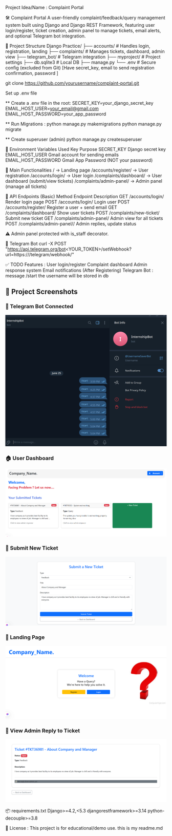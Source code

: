 Project Idea/Name : Complaint Portal 

🛠️ Complaint Portal
  A user-friendly complaint/feedback/query management system built using Django and Django REST Framework, featuring user login/register, 
  ticket creation, admin panel to manage tickets, email alerts, and optional Telegram bot integration.

📁 Project Structure
  Django Practice/
  ├── accounts/                # Handles login, registration, landing
  ├── complaints/              # Manages tickets, dashboard, admin view
  ├── telegram_bot/            # Telegram integration
  ├── myproject/               # Project settings
  ├── db.sqlite3               # Local DB
  ├── manage.py
  └── .env                     # Secure config (excluded from Git) [Have secret_key, email to send registration confirmation, password ]

  git clone https://github.com/yourusername/complaint-portal.git

  Set up .env file

** Create a .env file in the root:
    SECRET_KEY=your_django_secret_key
    EMAIL_HOST_USER=your_email@gmail.com
    EMAIL_HOST_PASSWORD=your_app_password

** Run Migrations :
    python manage.py makemigrations
    python manage.py migrate

** Create superuser (admin)
    python manage.py createsuperuser


🔐 Environment Variables Used
  Key	                              Purpose
SECRET_KEY	                    Django secret key
EMAIL_HOST_USER	                Gmail account for sending emails
EMAIL_HOST_PASSWORD	            Gmail App Password (NOT your password)

📩 Main Functionalities
  / → Landing page
  /accounts/register/ → User registration
  /accounts/login/ → User login
  /complaints/dashboard/ → User dashboard (submit/view tickets)
  /complaints/admin-panel/ → Admin panel (manage all tickets)


🔌 API Endpoints (Basic)
Method	      Endpoint	                               Description
  GET	      /accounts/login/	                        Render login page
  POST	    /accounts/login/	                        Login user
  POST	    /accounts/register/	                      Register a user + send email
  GET	      /complaints/dashboard/	                  Show user tickets
  POST	    /complaints/new-ticket/	                  Submit new ticket
  GET	      /complaints/admin-panel/	                Admin view for all tickets
  POST	    /complaints/admin-panel/<ticket>/	        Admin replies, update status


⚠️ Admin panel protected with is_staff decorator.


🧪 Telegram Bot
curl -X POST "https://api.telegram.org/bot<YOUR_TOKEN>/setWebhook?url=https://<ngrok-url>/telegram/webhook/"


✅ TODO Features :
   User login/register
   Complaint dashboard
   Admin response system
   Email notifications (After Registering)
   Telegram Bot : message /start the username will be stored in db 


## 📸 Project Screenshots

### 🧠 Telegram Bot Connected
![Telegram Bot](assets/bot_image.png)

### 🏠 User Dashboard
![Dashboard](assets/dashboard_image.png)

### 📝 Submit New Ticket
![New Ticket](assets/new_ticket_image.png)

### 🧭 Landing Page
![Landing Page](assets/landing_page_image.png)

### 📩 View Admin Reply to Ticket
![Ticket View](assets/Ticket_visit_image.png)



📦 requirements.txt
    Django>=4.2,<5.3
    djangorestframework>=3.14
    python-decouple>=3.8


📝 License :
    This project is for educational/demo use.
this is my readme.md

